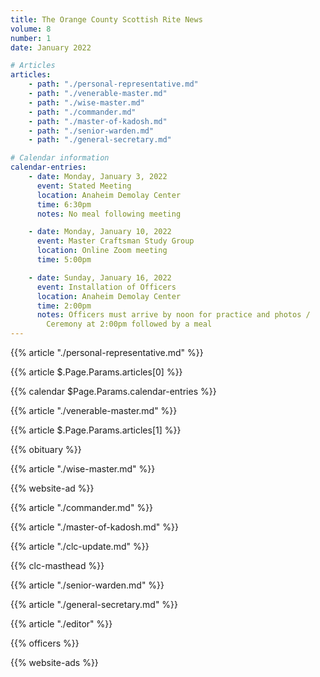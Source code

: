 ```yaml
---
title: The Orange County Scottish Rite News
volume: 8
number: 1
date: January 2022

# Articles
articles:
    - path: "./personal-representative.md"
    - path: "./venerable-master.md"
    - path: "./wise-master.md"
    - path: "./commander.md"
    - path: "./master-of-kadosh.md"
    - path: "./senior-warden.md"
    - path: "./general-secretary.md"

# Calendar information
calendar-entries:
    - date: Monday, January 3, 2022
      event: Stated Meeting
      location: Anaheim Demolay Center
      time: 6:30pm
      notes: No meal following meeting

    - date: Monday, January 10, 2022
      event: Master Craftsman Study Group
      location: Online Zoom meeting
      time: 5:00pm

    - date: Sunday, January 16, 2022
      event: Installation of Officers
      location: Anaheim Demolay Center
      time: 2:00pm
      notes: Officers must arrive by noon for practice and photos /
        Ceremony at 2:00pm followed by a meal
---
```


{{% article "./personal-representative.md" %}}
<!-- or do it this way, with front-matter -->
{{% article $.Page.Params.articles[0] %}} 
<!-- obvs not the correct syntax -->

<!-- Pass the calendar-entries to the calendar shortcode -->
{{% calendar $Page.Params.calendar-entries %}}

{{% article "./venerable-master.md" %}}
<!-- or do it this way, with front-matter -->
{{% article $.Page.Params.articles[1] %}} 
<!-- etc... -->

{{% obituary %}}

{{% article "./wise-master.md" %}}

{{% website-ad %}}

{{% article "./commander.md" %}}

{{% article "./master-of-kadosh.md" %}}

{{% article "./clc-update.md" %}}

{{% clc-masthead %}}

{{% article "./senior-warden.md" %}}

{{% article "./general-secretary.md" %}}

{{% article "./editor" %}}

{{% officers %}}

{{% website-ads %}}

